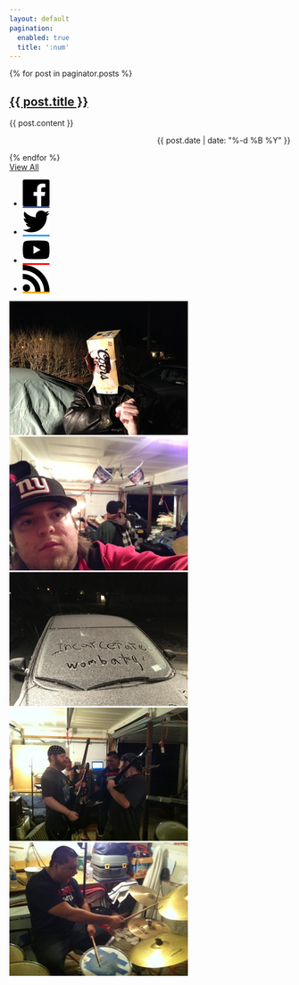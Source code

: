 ```yaml
---
layout: default
pagination: 
  enabled: true
  title: ':num'
---
```

<div class="row">
  <div class="left column notes">
{% for post in paginator.posts %}
<div>
<a href="{{ post.url | replace: '.html', '' }}"><h2>{{ post.title }}</h2></a>
<p>{{ post.content }}</p>
<p style="text-align: right;">{{ post.date | date: "%-d %B %Y" }}</p>
</div>
{% endfor %}

<div class="pagination">
    <a href="/posts">View All</a>
</div>

  </div>
  <div class="right column">
    <ul class="links">
      <li><a href="https://facebook.com/incarceratedwombats" style="background-color: #3B5998;"><img src="/images/facebook.svg" alt="Facebook"></a></li>
      <li><a href="https://twitter.com/followthewombat" style="background-color: #1da1f2;"><img src="/images/twitter.svg" alt="Twitter"></a></li>
      <li><a href="https://youtube.com/user/followthewombat" style="background-color: #f00;"><img src="/images/youtube.svg" alt="YouTube"></a></li>
      <li><a href="/rss" style="background-color: #ffa500;"><img src="/images/rss.svg" alt="RSS"></a></li>
    </ul>
    <div class="thumbnails">
      <a href="/images/photos/00126.jpg" data-fancybox="gallery"><img src="/images/photos/320x/00126.jpg" alt=""></a>
      <a href="/images/photos/00125.jpg" data-fancybox="gallery"><img src="/images/photos/320x/00125.jpg" alt=""></a>
      <a href="/images/photos/00124.jpg" data-fancybox="gallery"><img src="/images/photos/320x/00124.jpg" alt=""></a>
      <a href="/images/photos/00123.jpg" data-fancybox="gallery"><img src="/images/photos/320x/00123.jpg" alt=""></a>
      <a href="/images/photos/00122.jpg" data-fancybox="gallery"><img src="/images/photos/320x/00122.jpg" alt=""></a>
    </div>
  </div>
</div>
